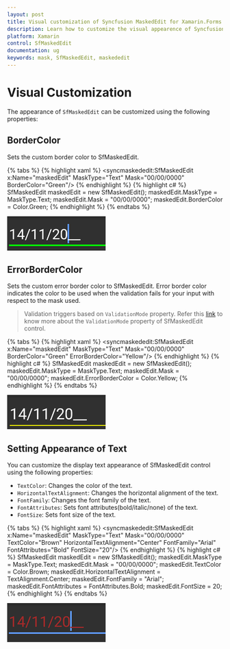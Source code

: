 ```yaml
---
layout: post
title: Visual customization of Syncfusion MaskedEdit for Xamarin.Forms
description: Learn how to customize the visual appearence of Syncfusion MaskedEdit control for Xamarin.Forms.
platform: Xamarin
control: SfMaskedEdit
documentation: ug 
keywords: mask, SfMaskedEdit, maskededit
---
```

# Visual Customization

The appearance of `SfMaskedEdit` can be customized using the following properties:

## BorderColor

Sets the custom border color to SfMaskedEdit.

{% tabs %}
{% highlight xaml %}
<syncmaskededit:SfMaskedEdit x:Name="maskedEdit" MaskType="Text" Mask="00/00/0000" BorderColor="Green"/>
{% endhighlight %}
{% highlight c# %}
SfMaskedEdit maskedEdit = new SfMaskedEdit();
maskedEdit.MaskType = MaskType.Text;
maskedEdit.Mask = "00/00/0000";
maskedEdit.BorderColor = Color.Green;
{% endhighlight %}
{% endtabs %}

![BorderColor customization in Xamarin.Forms masked edit](SfMaskedEditImages/Visual_BorderColor.png)

## ErrorBorderColor

Sets the custom error border color to SfMaskedEdit. Error border color indicates the color to be used when the validation fails for your input with respect to the mask used. 

> Validation triggers based on `ValidationMode` property.
> Refer this [link](validation.html#validation-mode) to know more about the `ValidationMode` property of SfMaskedEdit control.

{% tabs %}
{% highlight xaml %}
<syncmaskededit:SfMaskedEdit x:Name="maskedEdit" MaskType="Text" Mask="00/00/0000" BorderColor="Green" ErrorBorderColor="Yellow"/>
{% endhighlight %}
{% highlight c# %}
SfMaskedEdit maskedEdit = new SfMaskedEdit();
maskedEdit.MaskType = MaskType.Text;
maskedEdit.Mask = "00/00/0000";
maskedEdit.ErrorBorderColor = Color.Yellow;
{% endhighlight %}
{% endtabs %}

![ErrorBorderColor customization in Xamarin.Forms masked edit](SfMaskedEditImages/Visual_ErrorBorderColor.png)

 
## Setting Appearance of Text

You can customize the display text appearance of SfMaskedEdit control using the following properties:

* `TextColor`: Changes the color of the text.
* `HorizontalTextAlignment`: Changes the horizontal alignment of the text.
* `FontFamily`: Changes the font family of the text.
* `FontAttributes`: Sets font attributes(bold/italic/none) of the text.
* `FontSize`: Sets font size of the text.

{% tabs %}
{% highlight xaml %}
<syncmaskededit:SfMaskedEdit x:Name="maskedEdit" MaskType="Text" Mask="00/00/0000" TextColor="Brown" HorizontalTextAlignment="Center" FontFamily="Arial" FontAttributes="Bold" FontSize="20"/>
{% endhighlight %}
{% highlight c# %}
SfMaskedEdit maskedEdit = new SfMaskedEdit();
maskedEdit.MaskType = MaskType.Text;
maskedEdit.Mask = "00/00/0000";
maskedEdit.TextColor = Color.Brown;
maskedEdit.HorizontalTextAlignment = TextAlignment.Center;
maskedEdit.FontFamily = "Arial";
maskedEdit.FontAttributes = FontAttributes.Bold;
maskedEdit.FontSize = 20;
{% endhighlight %}
{% endtabs %}

![TextColor customization in Xamarin.Forms masked edit](SfMaskedEditImages/Visual_TextColor.png)